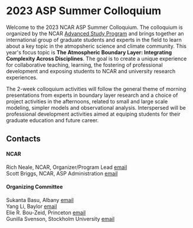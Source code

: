 # 2023 ASP Summer Colloquium


Welcome to the 2023 NCAR ASP Summer Colloquium. The colloquium is organized by the NCAR [Advanced Study Program](https://edec.ucar.edu/advanced-study-program/) and brings together an international group of graduate students and experts in the field to learn about a key topic in the atmopsheric science and climate community. This year's focus topic is **The Atmospheric Boundary Layer: Integrating Complexity Across Disciplines**. The goal is to create a unique experience for collaborative teaching, learning, the fostering of professional development and exposing students to NCAR and university research experiences.

The 2-week colloquium activities will follow the general theme of morning presentations from experts in boundary layer research and a choice of project activities in the afternoons, related to small and large scale modeling, simpler models and observational analysis. Interspersed will be professional development activities aimed at equiping students for their graduate education and future career.


## Contacts


#### NCAR
Rich Neale, NCAR, Organizer/Program Lead [email](mailto:rneale@ucar.edu) \
Scott Briggs, NCAR, ASP Administration [email](mailto:sbriggs@ucar.edu)

#### Organizing Committee

Sukanta Basu, Albany [email](mailto:sukanta.basu@gmail.com) \
Yang Li, Baylor [email](mailto:yang_li3@baylor.edu) \
Elie R. Bou-Zeid, Princeton [email](mailto:ebouzeid@princeton.edu) \
Gunilla Svenson, Stockholm University [email](mailto:gunilla@misu.su.se) 



